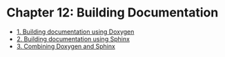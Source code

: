 # Chapter 12: Building Documentation

- [1. Building documentation using Doxygen](recipe-01/README.md)
- [2. Building documentation using Sphinx](recipe-02/README.md)
- [3. Combining Doxygen and Sphinx](recipe-03/README.md)

